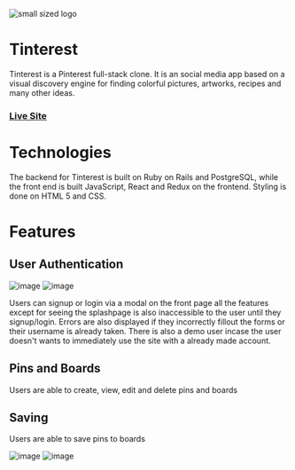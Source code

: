 ![small sized logo](https://user-images.githubusercontent.com/80925443/125956248-a0972eb3-7c2a-418b-a40f-6960e2f47871.png)

# Tinterest

Tinterest is a Pinterest full-stack clone. It is an social media app based on a visual discovery engine for finding colorful pictures, artworks, recipes and many other ideas.

### [Live Site](https://tinterest-app.herokuapp.com/#/)

# Technologies

The backend for Tinterest is built on Ruby on Rails and PostgreSQL, while the front end is built JavaScript, React and Redux on the frontend. Styling is done on HTML 5 and CSS.

# Features

## User Authentication
![image](https://user-images.githubusercontent.com/80925443/125957302-db83be08-d3f9-488e-966b-585fb773152c.png)
![image](https://user-images.githubusercontent.com/80925443/125957340-d504829c-ab51-41f3-95ac-7f85950c87e6.png)

Users can signup or login via a modal on the front page all the features except for seeing the splashpage is also inaccessible to the user until they signup/login. Errors are also displayed if they incorrectly fillout the forms or their username is already taken. There is also a demo user incase the user doesn't wants to immediately use the site with a already made account.

## Pins and Boards

Users are able to create, view, edit and delete pins and boards

## Saving

Users are able to save pins to boards

![image](https://user-images.githubusercontent.com/80925443/125959087-53493ee5-f966-4eb6-8890-059fdda05cfb.png)
![image](https://user-images.githubusercontent.com/80925443/125959310-1a9ecf65-a510-47a6-b822-3a952c0dd7b5.png)
